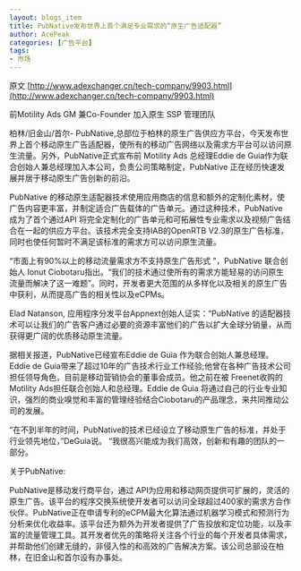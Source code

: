 ```yaml
---
layout: blogs_item
title: PubNative发布世界上首个满足专业需求的“原生广告适配器”
author: AcePeak
categories: [广告平台]
tags: 
- 市场
---
```


原文  [http://www.adexchanger.cn/tech-company/9903.html](http://www.adexchanger.cn/tech-company/9903.html)


前Motility Ads GM 兼Co-Founder 加入原生 SSP 管理团队


柏林/旧金山/首尔- PubNative,总部位于柏林的原生广告供应方平台，今天发布世界上首个移动原生广告适配器，使所有的移动广告网络以及需求方平台可以访问原生流量。另外，PubNative正式宣布前 Motility Ads 总经理Eddie de Guia作为联合创始人兼总经理加入本公司，负责公司策略制定，PubNative 正在经历快速发展并居于移动原生广告创新的前沿。


PubNative 的移动原生适配器技术使用应用商店的信息和额外的定制化素材，使广告内容更丰富，并制定适合广告载体的广告单元。通过这种技术，PubNative 成为了首个通过API 将完全定制化的广告单元和可拓展性专业需求以及视频广告结合在一起的供应方平台。该技术完全支持IAB的OpenRTB V2.3的原生广告标准，同时也使任何暂时不满足该标准的需求方可以访问原生流量。


“市面上有90%以上的移动流量需求方不支持原生广告形式 ”，PubNative 联合创始人 Ionut Ciobotaru指出。“我们的技术通过使所有的需求方能轻易的访问原生流量而解决了这一难题”。同时，开发者更大范围的从多样化以及相关的原生广告中获利，从而提高广告的相关性以及eCPMs。


Elad Natanson, 应用程序分发平台Appnext创始人证实：“PubNative 的适配器技术可以让我们的广告客户通过必要的资源丰富他们的广告以扩大全球分销量，从而获得更广阔的优质移动原生流量。


据相关报道，PubNative已经宣布Eddie de Guia 作为联合创始人兼总经理。Eddie de Guia带来了超过10年的广告技术行业工作经验;他曾在各种广告技术公司担任领导角色，目前是移动营销协会的董事会成员。他之前在被 Freenet收购的Motility Ads担任联合创始人和总经理。Eddie de Guia 将通过自己的行业专业知识，强烈的商业嗅觉和丰富的管理经验结合Ciobotaru的产品理念，来共同推动公司的发展。


“在不到半年的时间，PubNative的技术已经设立了移动原生广告的标准，并处于行业领先地位，”DeGuia说。 “我很高兴能成为我们高效，创新和有趣的团队的一部分。


关于PubNative:


PubNative是移动发行商平台，通过 API为应用和移动网页提供可扩展的，灵活的原生广告。该平台的程序交换系统使开发者可以访问全球超过400家的需求方合作伙伴。PubNative正在申请专利的eCPM最大化算法通过机器学习模式和预测行为分析来优化收益率。该平台还为额外为开发者提供了广告投放和定位功能，以及丰富的流量管理工具。其开发者优先的策略将关注各个行业的每个开发者具体需求，并帮助他们创建无缝的，非侵入性的和高效的广告解决方案。该公司总部设在柏林，在旧金山和首尔设有办事处。